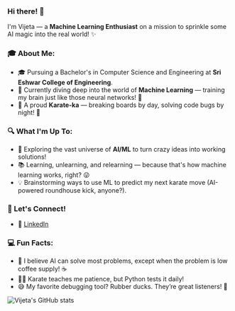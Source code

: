 ### Hi there! 👋

I'm Vijeta — a **Machine Learning Enthusiast** on a mission to sprinkle some AI magic into the real world! ✨

### 🎓 About Me:
- 🎓 Pursuing a Bachelor's in Computer Science and Engineering at **Sri Eshwar College of Engineering**.
- 🧠 Currently diving deep into the world of **Machine Learning** — training my brain just like those neural networks! 🧠
- 🥋 A proud **Karate-ka** — breaking boards by day, solving code bugs by night! 🥋

### 🔍 What I'm Up To:
- 🔭 Exploring the vast universe of **AI/ML** to turn crazy ideas into working solutions!
- 📚 Learning, unlearning, and relearning — because that's how machine learning works, right? 😜
- 💡 Brainstorming ways to use ML to predict my next karate move (AI-powered roundhouse kick, anyone?).

### 🔗 Let's Connect!
- 💼 [LinkedIn](https://www.linkedin.com/in/vijeta-vaisnavi-t-12a08225a/)

### 💻 Fun Facts:
- 🚀 I believe AI can solve most problems, except when the problem is low coffee supply! ☕️
- 🧘‍♂️ Karate teaches me patience, but Python tests it daily!
- 😅 My favorite debugging tool? Rubber ducks. They’re great listeners! 🦆

  
![Vijeta's GitHub stats](https://github-readme-stats.vercel.app/api?username=vijeta0410&show_icons=true&theme=synthwave)
